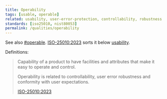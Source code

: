 ```yaml
---
title: Operability
tags: [usable, operable]
related: usability, user-error-protection, controllability, robustness
standards: [iso25010, nist80053]
permalink: /qualities/operability
---
```



See also [#operable](/tag-operable). [ISO-25010:2023](/references/#iso-25010-2023) sorts it below [usability](/tag-usable).


Definitions:

>Capability of a product to have facilities and attributes that make it easy to operate and control.
>
>Operability is related to controllability, user error robustness and conformity with user expectations.
>
>[ISO-25010:2023](/references/#iso-25010-2023)


